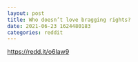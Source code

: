 ```yaml
--- 
layout: post 
title: Who doesn’t love bragging rights? 
date: 2021-06-23 1624480183 
categories: reddit 
--- 
```

https://redd.it/o6law9